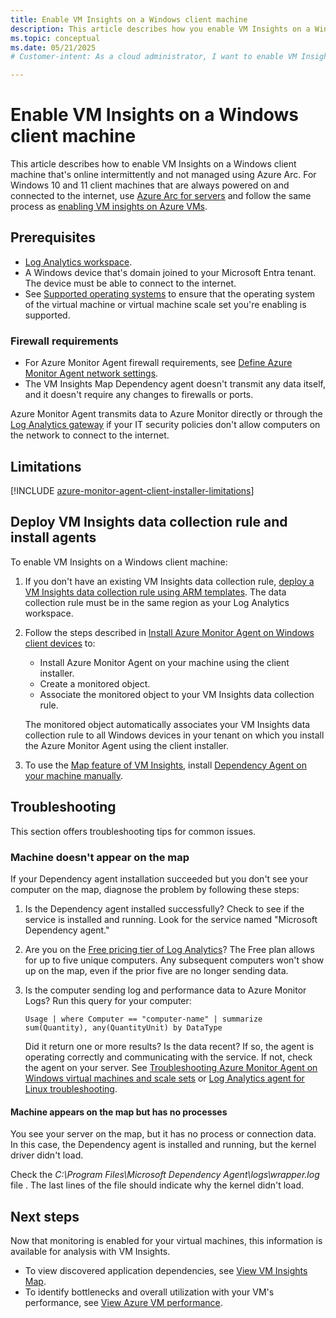 ```yaml
---
title: Enable VM Insights on a Windows client machine
description: This article describes how you enable VM Insights on a Windows client machine that's not always online.
ms.topic: conceptual
ms.date: 05/21/2025
# Customer-intent: As a cloud administrator, I want to enable VM Insights on a Windows client machine that's not always online, so that I can collect performance and dependency data when the machine comes online.

---
```


# Enable VM Insights on a Windows client machine

This article describes how to enable VM Insights on a Windows client machine that's online intermittently and not managed using Azure Arc. For Windows 10 and 11 client machines that are always powered on and connected to the internet, use [Azure Arc for servers](/azure/azure-arc/servers/overview) and follow the same process as [enabling VM insights on Azure VMs](vminsights-enable-portal.md).

## Prerequisites

* [Log Analytics workspace](../logs/quick-create-workspace.md).
* A Windows device that's domain joined to your Microsoft Entra tenant. The device must be able to connect to the internet.
* See [Supported operating systems](./vminsights-enable-overview.md#supported-operating-systems) to ensure that the operating system of the virtual machine or virtual machine scale set you're enabling is supported.

### Firewall requirements

* For Azure Monitor Agent firewall requirements, see [Define Azure Monitor Agent network settings](../agents/azure-monitor-agent-data-collection-endpoint.md#firewall-requirements).
* The VM Insights Map Dependency agent doesn't transmit any data itself, and it doesn't require any changes to firewalls or ports.

Azure Monitor Agent transmits data to Azure Monitor directly or through the [Log Analytics gateway](../../azure-monitor/agents/gateway.md) if your IT security policies don't allow computers on the network to connect to the internet.

## Limitations

[!INCLUDE [azure-monitor-agent-client-installer-limitations](../agents/includes/azure-monitor-agent-client-installer-limitations.md)]

## Deploy VM Insights data collection rule and install agents

To enable VM Insights on a Windows client machine:

1. If you don't have an existing VM Insights data collection rule, [deploy a VM Insights data collection rule using ARM templates](vminsights-enable-resource-manager.md#create-data-collection-rule-dcr). The data collection rule must be in the same region as your Log Analytics workspace.

1. Follow the steps described in [Install Azure Monitor Agent on Windows client devices](../agents/azure-monitor-agent-windows-client.md) to:

    * Install Azure Monitor Agent on your machine using the client installer.
    * Create a monitored object. 
    * Associate the monitored object to your VM Insights data collection rule.

    The monitored object automatically associates your VM Insights data collection rule to all Windows devices in your tenant on which you install the Azure Monitor Agent using the client installer.

1. To use the [Map feature of VM Insights](vminsights-maps.md), install [Dependency Agent on your machine manually](vminsights-dependency-agent-maintenance.md#install-or-upgrade-dependency-agent).

## Troubleshooting

This section offers troubleshooting tips for common issues.

### Machine doesn't appear on the map

If your Dependency agent installation succeeded but you don't see your computer on the map, diagnose the problem by following these steps:

1. Is the Dependency agent installed successfully? Check to see if the service is installed and running. Look for the service named "Microsoft Dependency agent."

1. Are you on the [Free pricing tier of Log Analytics](/previous-versions/azure/azure-monitor/insights/solutions)? The Free plan allows for up to five unique computers. Any subsequent computers won't show up on the map, even if the prior five are no longer sending data.

1. Is the computer sending log and performance data to Azure Monitor Logs? Run this query for your computer:

    ```Kusto
    Usage | where Computer == "computer-name" | summarize sum(Quantity), any(QuantityUnit) by DataType
    ```

    Did it return one or more results? Is the data recent? If so, the agent is operating correctly and communicating with the service. If not, check the agent on your server. See [Troubleshooting Azure Monitor Agent on Windows virtual machines and scale sets](../agents/azure-monitor-agent-troubleshoot-windows-vm.md) or [Log Analytics agent for Linux troubleshooting](../agents/agent-linux-troubleshoot.md).

#### Machine appears on the map but has no processes

You see your server on the map, but it has no process or connection data. In this case, the Dependency agent is installed and running, but the kernel driver didn't load.

Check the *C:\Program Files\Microsoft Dependency Agent\logs\wrapper.log* file . The last lines of the file should indicate why the kernel didn't load. 

## Next steps

Now that monitoring is enabled for your virtual machines, this information is available for analysis with VM Insights.

* To view discovered application dependencies, see [View VM Insights Map](vminsights-maps.md).
* To identify bottlenecks and overall utilization with your VM's performance, see [View Azure VM performance](vminsights-performance.md).
